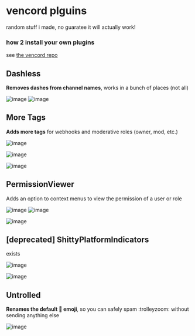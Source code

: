 # vencord plguins

random stuff i made, no guaratee it will actually work!

### how 2 install your own plugins
see [the vencord repo](https://github.com/vendicated/vencord#installing-plugins)

## Dashless
**Removes dashes from channel names**, works in a bunch of places (not all)

![image](https://user-images.githubusercontent.com/78964224/201351989-9aa9970b-e349-489a-a8fb-00544d50cb6b.png)
![image](https://user-images.githubusercontent.com/78964224/201352276-38d892bd-2f3f-4b58-bdbf-bf0ce2f22f40.png)

## More Tags
**Adds more tags** for webhooks and moderative roles (owner, mod, etc.)

![image](https://user-images.githubusercontent.com/78964224/201352659-dbbfb526-2979-4b30-8ab8-b85b182c38c0.png)

![image](https://user-images.githubusercontent.com/78964224/201352594-663e441d-862e-4c1d-9cfd-1e39fc0c66b5.png)

![image](https://user-images.githubusercontent.com/78964224/201352811-ecd6951c-1a83-4e54-8e88-9890059047bd.png)

## PermissionViewer
Adds an option to context menus to view the permission of a user or role

![image](https://user-images.githubusercontent.com/78964224/205061171-46687bcf-f840-4caf-91b0-5a109c267261.png)
![image](https://user-images.githubusercontent.com/78964224/205061249-0cf30870-353a-44c1-879b-a556d7f89d23.png)

![image](https://user-images.githubusercontent.com/78964224/205061384-c5be0f7a-21d6-4a3e-9038-feb0a1b45eee.png)

## [deprecated] ShittyPlatformIndicators
exists

![image](https://user-images.githubusercontent.com/78964224/201353212-7b33f62a-2f27-4c92-95d2-947a005bbe66.png)

![image](https://user-images.githubusercontent.com/78964224/201469833-00cdcfa6-b701-405b-a084-dce2c3b0e2b2.png)


## Untrolled

**Renames the default :troll: emoji**, so you can safely spam :trolleyzoom: without sending anything else

![image](https://user-images.githubusercontent.com/78964224/201353467-14baefb8-d163-4f8e-a5ed-1adcc8fb7e4b.png)

